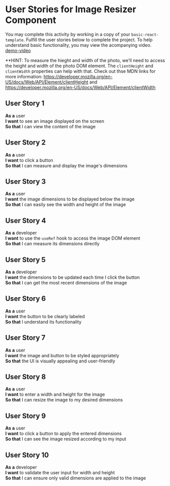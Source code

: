 # User Stories for Image Resizer Component
You may complete this activity by working in a copy of your `basic-react-template`. Fulfill the user stories below to complete the project. To help understand basic functionality, you may view the acompanying video. [demo-video](./assets/ImageResizerDemo.mp4)

**HINT: To measure the hieght and width of the photo, we'll need to access the height and width of the photo DOM element. The `clientHeight` and `clientWidth` properties can help with that. Check out thse MDN links for more information: https://developer.mozilla.org/en-US/docs/Web/API/Element/clientHeight and https://developer.mozilla.org/en-US/docs/Web/API/Element/clientWidth  

## User Story 1
**As a** user  
**I want** to see an image displayed on the screen  
**So that** I can view the content of the image

## User Story 2
**As a** user  
**I want** to click a button  
**So that** I can measure and display the image's dimensions

## User Story 3
**As a** user  
**I want** the image dimensions to be displayed below the image  
**So that** I can easily see the width and height of the image

## User Story 4
**As a** developer  
**I want** to use the `useRef` hook to access the image DOM element  
**So that** I can measure its dimensions directly

## User Story 5
**As a** developer  
**I want** the dimensions to be updated each time I click the button  
**So that** I can get the most recent dimensions of the image

## User Story 6
**As a** user  
**I want** the button to be clearly labeled  
**So that** I understand its functionality

## User Story 7
**As a** user  
**I want** the image and button to be styled appropriately  
**So that** the UI is visually appealing and user-friendly

## User Story 8
**As a** user  
**I want** to enter a width and height for the image  
**So that** I can resize the image to my desired dimensions

## User Story 9
**As a** user  
**I want** to click a button to apply the entered dimensions  
**So that** I can see the image resized according to my input

## User Story 10
**As a** developer  
**I want** to validate the user input for width and height  
**So that** I can ensure only valid dimensions are applied to the image